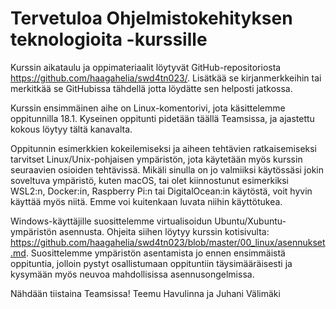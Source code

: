 # Tervetuloa Ohjelmistokehityksen teknologioita -kurssille

Kurssin aikataulu ja oppimateriaalit löytyvät GitHub-repositoriosta https://github.com/haagahelia/swd4tn023/. Lisätkää se kirjanmerkkeihin tai merkitkää se GitHubissa tähdellä jotta löydätte sen helposti jatkossa.

Kurssin ensimmäinen aihe on Linux-komentorivi, jota käsittelemme oppitunnilla 18.1. Kyseinen oppitunti pidetään täällä Teamsissa, ja ajastettu kokous löytyy tältä kanavalta. 

Oppitunnin esimerkkien kokeilemiseksi ja aiheen tehtävien ratkaisemiseksi tarvitset Linux/Unix-pohjaisen ympäristön, jota käytetään myös kurssin seuraavien osioiden tehtävissä. Mikäli sinulla on jo valmiiksi käytössäsi jokin soveltuva ympäristö, kuten macOS, tai olet kiinnostunut esimerkiksi WSL2:n, Docker:in, Raspberry Pi:n tai DigitalOcean:in käytöstä, voit hyvin käyttää myös niitä. Emme voi kuitenkaan luvata niihin käyttötukea.

Windows-käyttäjille suosittelemme virtualisoidun Ubuntu/Xubuntu-ympäristön asennusta. Ohjeita siihen löytyy kurssin kotisivulta: https://github.com/haagahelia/swd4tn023/blob/master/00_linux/asennukset.md. Suosittelemme ympäristön asentamista jo ennen ensimmäistä oppituntia, jolloin pystyt osallistumaan oppituntiin täysimääräisesti ja kysymään myös neuvoa mahdollisissa asennusongelmissa.

Nähdään tiistaina Teamsissa!
Teemu Havulinna ja Juhani Välimäki